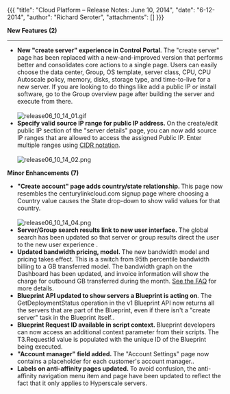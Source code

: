 {{{
  "title": "Cloud Platform – Release Notes: June 10, 2014",
  "date": "6-12-2014",
  "author": "Richard Seroter",
  "attachments": []
}}}

<p><strong>New Features (2)</strong>
</p>
<hr />
<ul>
  <li><strong>New "create server" experience in Control Portal</strong>. The "create server" page has been replaced with a new-and-improved version that performs better and consolidates core actions to a single page. Users can easily choose the data center,
    Group, OS template, server class, CPU, CPU Autoscale policy, memory, disks, storage type, and time-to-live for a new server. If you are looking to do things like add a public IP or install software, go to the Group overview page after building the
    server and execute from there.
    <br />
    <br /><img src="https://t3n.zendesk.com/attachments/token/PMEELFrBptZf2RmYqIlktR8vu/?name=release06_10_14_01.gif" alt="release06_10_14_01.gif" />
  </li>
  <li><strong>Specify valid source IP range for public IP address.&nbsp;</strong>On the create/edit public IP section of the "server details" page, you can now add source IP ranges that are allowed to access the assigned Public IP. Enter multiple ranges using
    <a href="http://en.wikipedia.org/wiki/Classless_Inter-Domain_Routing">CIDR notation</a>.
    <br />
    <br /><img src="https://t3n.zendesk.com/attachments/token/mG4d6IGVxTaVMbTO7ujWz5Hm3/?name=release06_10_14_02.png" alt="release06_10_14_02.png" />
  </li>
</ul>
<p><strong>Minor Enhancements (7)</strong>
</p>
<ul>
  <li><strong>"Create account" page adds country/state relationship. </strong>This page now resembles the centurylinkcloud.com signup page where choosing a Country value causes the State drop-down to show valid values for that country.
    <br />
    <br /><img src="https://t3n.zendesk.com/attachments/token/3MHTmO1WRtTfJqc5M2Tk8K9ZF/?name=release06_10_14_04.png" alt="release06_10_14_04.png" />
  </li>
  <li><strong>Server/Group search results link to new user interface.&nbsp;</strong>The global search has been updated so that server or group results direct the user to the new user experience .</li>
  <li><strong>Updated bandwidth pricing, model.&nbsp;</strong>The new bandwidth model and pricing takes effect. This is a switch from 95th percentile bandwidth billing to a GB transferred model. The bandwidth graph on the Dashboard has been updated, and invoice
    information will show the charge for outbound GB transferred during the month. <a href="https://t3n.zendesk.com/entries/42123304-June-2014-Bandwidth-Model-Change-FAQ">See the FAQ</a> for more details.</li>
  <li><strong>Blueprint API updated to show servers a Blueprint is acting on</strong>. The GetDeploymentStatus operation in the v1 Blueprint API now returns all the servers that are part of the Blueprint, even if there isn't a "create server" task in the
    Blueprint itself..</li>
  <li><strong>Blueprint Request ID available in script context.&nbsp;</strong>Blueprint developers can now access an additional context parameter from their scripts. The T3.RequestId value is populated with the unique ID of the Blueprint being executed.</li>
  <li><strong>"Account manager" field added.&nbsp;</strong>The "Account Settings" page now contains a placeholder for each customer's account manager..</li>
  <li><strong>Labels on anti-affinity pages updated.&nbsp;</strong>To avoid confusion, the anti-affinity navigation menu item and page have been updated to reflect the fact that it only applies to Hyperscale servers.</li>
</ul>